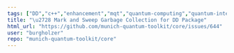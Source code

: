 ```yaml
---
tags: ["DD","c++","enhancement","mqt","quantum-computing","quantum-intermediate-representation","refactor","tum"]
title: "\u2728 Mark and Sweep Garbage Collection for DD Package"
html_url: "https://github.com/munich-quantum-toolkit/core/issues/644"
user: "burgholzer"
repo: "munich-quantum-toolkit/core"
---
```


